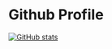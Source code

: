 # Github Profile

[![GitHub stats](https://github-readme-stats.vercel.app/api?username=aravindam&count_private=true&show_icons=true&theme=cobalt)](https://github.com/anuraghazra/github-readme-stats)
